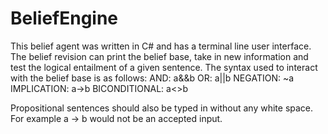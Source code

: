# BeliefEngine
This belief agent was written in C# and has a terminal line user interface. The belief revision can print the belief base, take in new information and test the logical entailment of a given sentence. 
The syntax used to interact with the belief base is as follows:
AND: a&&b
OR: a||b
NEGATION: ~a
IMPLICATION: a->b 
BICONDITIONAL: a<>b

Propositional sentences should also be typed in without any white space. For example a -> b would not be an accepted input. 